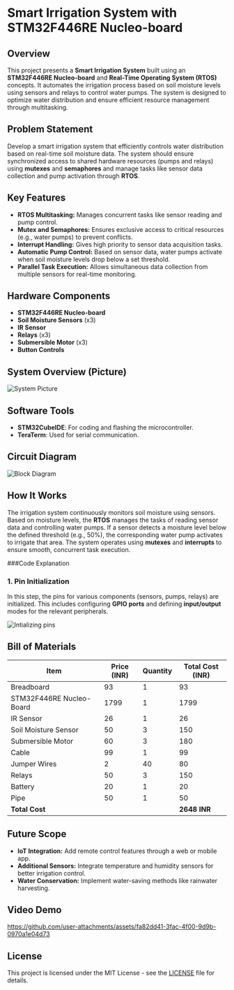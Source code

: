 # Smart Irrigation System with STM32F446RE Nucleo-board

## Overview
This project presents a **Smart Irrigation System** built using an **STM32F446RE Nucleo-board** and **Real-Time Operating System (RTOS)** concepts. It automates the irrigation process based on soil moisture levels using sensors and relays to control water pumps. The system is designed to optimize water distribution and ensure efficient resource management through multitasking.

## Problem Statement
Develop a smart irrigation system that efficiently controls water distribution based on real-time soil moisture data. The system should ensure synchronized access to shared hardware resources (pumps and relays) using **mutexes** and **semaphores** and manage tasks like sensor data collection and pump activation through **RTOS**.

## Key Features
- **RTOS Multitasking:** Manages concurrent tasks like sensor reading and pump control.
- **Mutex and Semaphores:** Ensures exclusive access to critical resources (e.g., water pumps) to prevent conflicts.
- **Interrupt Handling:** Gives high priority to sensor data acquisition tasks.
- **Automatic Pump Control:** Based on sensor data, water pumps activate when soil moisture levels drop below a set threshold.
- **Parallel Task Execution:** Allows simultaneous data collection from multiple sensors for real-time monitoring.



## Hardware Components
- **STM32F446RE Nucleo-board**
- **Soil Moisture Sensors** (x3)
- **IR Sensor**
- **Relays** (x3)
- **Submersible Motor** (x3)
- **Button Controls**

## System Overview (Picture)
![System Picture](images/system_picture.png)

## Software Tools
- **STM32CubeIDE**: For coding and flashing the microcontroller.
- **TeraTerm**: Used for serial communication.

## Circuit Diagram
![Block Diagram](https://github.com/user-attachments/assets/f9578a4e-ba86-4841-9377-0ddc8ef61443)


## How It Works
The irrigation system continuously monitors soil moisture using sensors. Based on moisture levels, the **RTOS** manages the tasks of reading sensor data and controlling water pumps. If a sensor detects a moisture level below the defined threshold (e.g., 50%), the corresponding water pump activates to irrigate that area. The system operates using **mutexes** and **interrupts** to ensure smooth, concurrent task execution.

###Code Explanation
### 1. **Pin Initialization**
In this step, the pins for various components (sensors, pumps, relays) are initialized. This includes configuring **GPIO ports** and defining **input/output** modes for the relevant peripherals.

![Intializing pins](https://github.com/user-attachments/assets/d7f4d16c-a636-4d5f-a33a-4125454cf3f6)





## Bill of Materials
| Item                   | Price (INR) | Quantity | Total Cost (INR) |
|------------------------|-------------|----------|------------------|
| Breadboard              | 93          | 1        | 93               |
| STM32F446RE Nucleo-Board| 1799        | 1        | 1799             |
| IR Sensor               | 26          | 1        | 26               |
| Soil Moisture Sensor    | 50          | 3        | 150              |
| Submersible Motor       | 60          | 3        | 180              |
| Cable                   | 99          | 1        | 99               |
| Jumper Wires            | 2           | 40       | 80               |
| Relays                  | 50          | 3        | 150              |
| Battery                 | 20          | 1        | 20               |
| Pipe                    | 50          | 1        | 50               |
| **Total Cost**          |             |          | **2648 INR**     |


## Future Scope
- **IoT Integration:** Add remote control features through a web or mobile app.
- **Additional Sensors:** Integrate temperature and humidity sensors for better irrigation control.
- **Water Conservation:** Implement water-saving methods like rainwater harvesting.

## Video Demo

https://github.com/user-attachments/assets/fa82dd41-3fac-4f00-9d9b-0970a1e04d73


## License
This project is licensed under the MIT License - see the [LICENSE](LICENSE) file for details.
